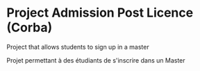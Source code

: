 # Project Admission Post Licence (Corba)
Project that allows students to sign up in a master

Projet permettant à des étudiants de s'inscrire dans un Master
